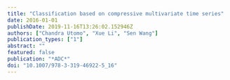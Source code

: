 ```yaml
---
title: "Classification based on compressive multivariate time series"
date: 2016-01-01
publishDate: 2019-11-16T13:26:02.152946Z
authors: ["Chandra Utomo", "Xue Li", "Sen Wang"]
publication_types: ["1"]
abstract: ""
featured: false
publication: "*ADC*"
doi: "10.1007/978-3-319-46922-5_16"
---
```


